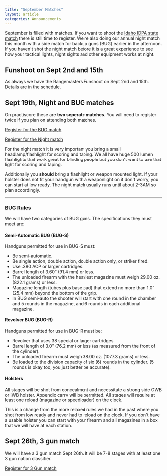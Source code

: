 ```yaml
---
title: "September Matches"
layout: article
categories: Announcements
---
```


September is filled with matches. If you want to shoot the [Idaho IDPA state match](https://clubs.practiscore.com/2015-idaho-state-idpa-championship/register) there is still time to register. We're also doing our annual night match this month with a side match for backup guns (BUG) earlier in the afternoon. If you haven't shot the night match before it is a great experience to see how your tactical lights, night sights and other equipment works at night.


## Funshoot on Sept 2nd and 15th

As always we have the Rangemasters Funshoot on Sept 2nd and 15th. Details are in the schedule.


## Sept 19th, Night and BUG matches

On practiscore these are **two seperate matches**. You will need to register twice if you plan on attending both matches.

[Register for the BUG match](https://clubs.practiscore.com/udpl-sept-19th-2015-bug-match/register)


[Register for the Night match](https://clubs.practiscore.com/udpl-sept-19th-2015-night-match/register)

For the night match it is very important you bring a small headlamp/flashlight for scoring and taping. We all have huge 500 lumen flashlights that work great for blinding people but you don't want to use that light for scoring and taping.

Additionally you **should** bring a flashlight or weapon mounted light. If your holster does not fit your handgun with a weaponlight on it don't worry, you can start at low ready. The night match usually runs until about 2-3AM so plan accordingly.

---

### BUG Rules

We will have two categories of BUG guns. The specifications they must meet are:

#### Semi-Automatic BUG (BUG-S)

Handguns permitted for use in BUG-S must:

* Be semi-automatic.
* Be single action, double action, double action only, or striker fired.
* Use .380 ACP or larger cartridges.
* Barrel length of 3.60” (91.4 mm) or less.
* The unloaded firearm with the heaviest magazine must weigh 29.00 oz. (822.1 grams) or less.
* Magazine length (tubes plus base pad) that extend no more than 1.0” (25.4 mm) beyond the bottom of the grip.
* In BUG semi-auto the shooter will start with one round in the chamber and 5 rounds in the magazine, and 6 rounds in each additional magazine.

#### Revolver BUG (BUG-R)

Handguns permitted for use in BUG-R must be:

* Revolver that uses 38 special or larger cartridges
* Barrel length of 3.0” (76.2 mm) or less (as measured from the front of the cylinder).
* The unloaded firearm must weigh 38.00 oz. (1077.3 grams) or less.
* Be loaded to the division capacity of six (6) rounds in the cylinder. (5 rounds is okay too, you just better be accurate).

#### Holsters

All stages will be shot from concealment and necessitate a strong side OWB or IWB holster.  Appendix carry will be permitted.  All stages will require at least one reload (magazine or speedloader) on the clock.

This is a change from the more relaxed rules we had in the past where you shot from low ready and never had to reload on the clock. If you don't have a usable holster you can start with your firearm and all magazines in a box that we will have at each station.


## Sept 26th, 3 gun match

We will have a 3 gun match Sept 26th. It will be 7-8 stages with at least one 3 gun nation classifier.

[Register for 3 Gun match](https://clubs.practiscore.com/udpl-sept-3-gun/register)
